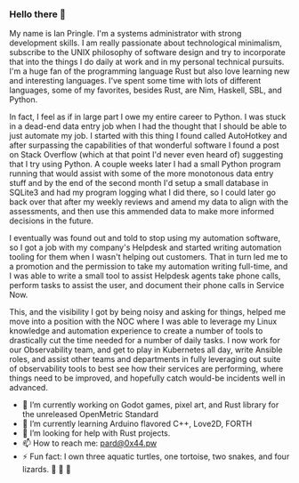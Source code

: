 ### Hello there 👋

My name is Ian Pringle. I'm a systems administrator with strong development skills. I am really passionate about technological minimalism, subscribe to the UNIX philosophy of software design and try to incorporate that into the things I do daily at work and in my personal technical pursuits. I'm a huge fan of the programming language Rust but also love learning new and interesting languages. I've spent some time with lots of different languages, some of my favorites, besides Rust, are Nim, Haskell, SBL, and Python. 

In fact, I feel as if in large part I owe my entire career to Python. I was stuck in a dead-end data entry job when I had the thought that I should be able to just automate my job. I started with this thing I found called AutoHotkey and after surpassing the capabilities of that wonderful software I found a post on Stack Overflow (which at that point I'd never even heard of) suggesting that I try using Python. A couple weeks later I had a small Python program running that would assist with some of the more monotonous data entry stuff and by the end of the second month I'd setup a small database in SQLite3 and had my program logging what I did there, so I could later go back over that after my weekly reviews and amend my data to align with the assessments, and then use this ammended data to make more informed decisions in the future. 

I eventually was found out and told to stop using my automation software, so I got a job with my company's Helpdesk and started writing automation tooling for them when I wasn't helping out customers. That in turn led me to a promotion and the permission to take my automation writing full-time, and I was able to write a small tool to assist Helpdesk agents take phone calls, perform tasks to assist the user, and document their phone calls in Service Now.

This, and the visibility I got by being noisy and asking for things, helped me move into a position with the NOC where I was able to leverage my Linux knowledge and automation experience to create a number of tools to drastically cut the time needed for a number of daily tasks. I now work for our Observability team, and get to play in Kubernetes all day, write Ansible roles, and assist other teams and departments in fully leveraging out suite of observability tools to best see how their services are performing, where things need to be improved, and hopefully catch would-be incidents well in advanced.


- 🔭 I’m currently working on Godot games, pixel art, and Rust library for the unreleased OpenMetric Standard
- 🌱 I’m currently learning Arduino flavored C++, Love2D, FORTH
- 🤔 I’m looking for help with Rust projects.
- 📫 How to reach me: pard@0x44.pw
- ⚡ Fun fact: I own three aquatic turtles, one tortoise, two snakes, and four lizards. :turtle: :snake: :lizard: 
